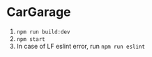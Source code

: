 # CarGarage

1. ```npm run build:dev```
2. ```npm start```
3. In case of LF eslint error, run ```npm run eslint```
